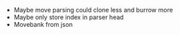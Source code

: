 - Maybe move parsing could clone less and burrow more
- Maybe only store index in parser head
- Movebank from json
